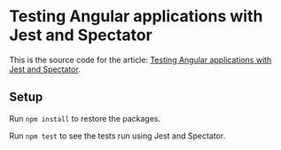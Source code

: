 # Testing Angular applications with Jest and Spectator

This is the source code for the article: [Testing Angular applications with Jest and Spectator]().

## Setup

Run `npm install` to restore the packages.

Run `npm test` to see the tests run using Jest and Spectator.
